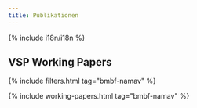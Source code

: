 ```yaml
---
title: Publikationen
---
```


{% include i18n/i18n %}

## VSP Working Papers

{% include filters.html tag="bmbf-namav" %}

{% include working-papers.html tag="bmbf-namav" %}
